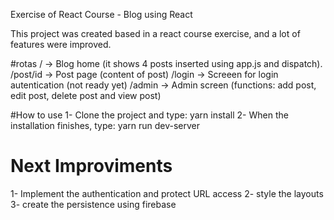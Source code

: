 Exercise of React Course - Blog using React

This project was created based in a react course exercise, and a lot of features were improved.



#rotas
/ -> Blog home (it shows 4 posts inserted using app.js and dispatch).
/post/id -> Post page (content of post)
/login -> Screeen for login autentication (not ready yet)
/admin -> Admin screen (functions: add post, edit post, delete post and view post)

#How to use
1- Clone the project and type: yarn install
2- When the installation finishes, type: yarn run dev-server


# Next Improviments

1- Implement the authentication and protect URL access
2- style the layouts
3- create the persistence using firebase


